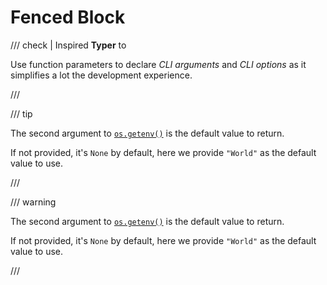 # Fenced Block


/// check | Inspired **Typer** to

Use function parameters to declare *CLI arguments* and *CLI options* as it simplifies a lot the development experience.

///


/// tip

The second argument to <a href="https://docs.python.org/3.8/library/os.html#os.getenv" class="external-link" target="_blank">`os.getenv()`</a> is the default value to return.

If not provided, it's `None` by default, here we provide `"World"` as the default value to use.

///

/// warning

The second argument to <a href="https://docs.python.org/3.8/library/os.html#os.getenv" class="external-link" target="_blank">`os.getenv()`</a> is the default value to return.

If not provided, it's `None` by default, here we provide `"World"` as the default value to use.

///